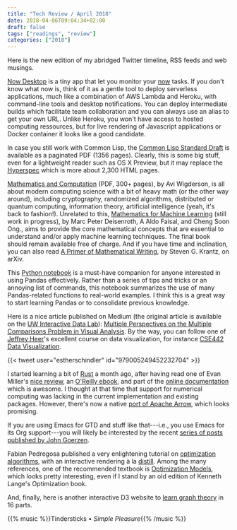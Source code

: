 ```yaml
---
title: "Tech Review / April 2018"
date: 2018-04-06T09:04:34+02:00
draft: false
tags: ["readings", "review"]
categories: ["2018"]
---
```


Here is the new edition of my abridged Twitter timeline, RSS feeds and web musings.

[Now Desktop](https://zeit.co/download) is a tiny app that let you monitor your [now](https://zeit.co/now) tasks. If you don't know what now is, think of it as a gentle tool to deploy serverless applications, much like a combination of AWS Lambda and Heroku, with command-line tools and desktop notifications. You can deploy intermediate builds which facilitate team collaboration and you can always use an alias to get your own URL. Unlike Heroku, you won't have access to hosted computing ressources, but for live rendering of Javascript applications or Docker container it looks like a good candidate.

In case you still work with Common Lisp, the [Common Lisp Standard Draft](http://cvberry.com/tech_writings/notes/common_lisp_standard_draft.html) is available as a paginated PDF (1356 pages). Clearly, this is some big stuff, even for a lightweight reader such as OS X Preview, but it may replace the [Hyperspec](http://www.lispworks.com/documentation/HyperSpec/Front/index.htm) which is more about 2,300 HTML pages.

[Mathematics and Computation](https://www.math.ias.edu/files/mathandcomp.pdf) (PDF, 300+ pages), by Avi Wigderson, is all about modern computing science with a bit of heavy math (or the other way around), including cryptography, randomized algorithms, distributed or quantum computing, information theory, artificial intelligence (yeah, it's back to fashion!). Unrelated to this, [Mathematics for Machine Learning](https://mml-book.github.io) (still work in progress), by Marc Peter Deisenroth, A Aldo Faisal, and Cheng Soon Ong., aims to provide the core mathematical concepts that are essential to understand and/or apply machine learning techniques. The final book should remain available free of charge. And if you have time and inclination, you can also read [A Primer of Mathematical Writing](https://arxiv.org/abs/1612.04888), by Steven G. Krantz, on arXiv.

This [Python notebook](https://nbviewer.jupyter.org/github/groverpr/learn_python_libraries/blob/master/pandas/pandas_cheatsheet.ipynb) is a must-have companion for anyone interested in using Pandas effectively. Rather than a series of tips and tricks or an annoying list of commands, this notebook summarizes the use of many Pandas-related functions to real-world examples. I think this is a great way to start learning Pandas or to consolidate previous knowledge.

Here is a nice article published on Medium (the original article is available on the [UW Interactive Data Lab](https://idl.cs.washington.edu)): [Multiple Perspectives on the Multiple Comparisons Problem in Visual Analysis](https://medium.com/hci-design-at-uw/multiple-perspectives-on-the-multiple-comparisons-problem-in-visual-analysis-df7493818bbd?source=twitterShare-9f9ac461ae21-1522699359). By the way, you can follow one of [Jeffrey Heer](https://homes.cs.washington.edu/~jheer/)'s excellent course on data visualization, for instance [CSE442 Data Visualization](https://courses.cs.washington.edu/courses/cse442/17au/).

{{< tweet user="estherschindler" id="979005249452232704" >}}

I started learning a bit of [Rust](https://www.rust-lang.org) a month ago, after having read one of Evan Miller's [nice review](http://www.evanmiller.org/a-taste-of-rust.html), an [O'Reilly ebook](http://www.oreilly.com/programming/free/why-rust.csp), and part of the [online documentation](https://doc.rust-lang.org/book/) which is awesome. I thought at that time that support for numerical computing was lacking in the current implementation and existing packages. However, there's now a native [port of Apache Arrow](https://github.com/apache/arrow/tree/master/rust), which looks promising.

If you are using Emacs for GTD and stuff like that---i.e., you use Emacs for its Org support---you will likely be interested by the recent [series of posts published by John Goerzen](https://changelog.complete.org/archives/tag/emacs2018).

Fabian Pedregosa published a very enlightening tutorial on [optimization algorithms](http://fa.bianp.net/teaching/2018/eecs227at/), with an interactive rendering à la [distill](https://distill.pub). Among the many references, one of the recommended textbook is [Optimization Models](https://people.eecs.berkeley.edu/~elghaoui/optmodbook.html), which looks pretty interesting, even if I stand by an old edition of Kenneth Lange's Optimization book.

And, finally, here is another interactive D3 website to [learn graph theory](https://mrpandey.github.io/d3graphTheory/) in 16 parts.

{{% music %}}Tindersticks • _Simple Pleasure_{{% /music %}}
